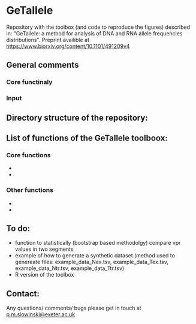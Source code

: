 # GeTallele

Repository with the toolbox (and code to reproduce the figures) described in: "GeTallele: a method for analysis of DNA and RNA allele frequencies distributions". Preprint availible at https://www.biorxiv.org/content/10.1101/491209v4

## General comments
### Core functinaly
### Input

## Directory structure of the repository:

## List of functions of the GeTallele toolboox:
### Core functions
*
*
### Other functions
*
*

## To do:
* function to statistically (bootstrap based methodolgy) compare vpr values in two segments
* example of how to generate a synthetic dataset (method used to genereate files: example_data_Nex.tsv, example_data_Tex.tsv, example_data_Ntr.tsv, example_data_Ttr.tsv)
* R version of the toolbox

## Contact:
Any questions/ comments/ bugs please get in touch at p.m.slowinski@exeter.ac.uk

